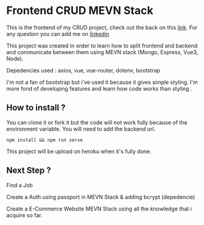 # Frontend CRUD MEVN Stack

This is the frontend of my CRUD project, check out the back on this [link](https://github.com/TLNguyen-Paris/back_mevn_crud). For any question you can add me on [linkedin](https://www.linkedin.com/in/thanh-nguyen-paris/)

This project was created in order to learn how to split frontend and backend and communicate between them using MEVN stack (Mongo, Express, Vue3, Node).

Depedencies used : axios, vue, vue-router, dotenv, bootstrap

I'm not a fan of bootstrap but i've used it because it gives simple styling. I'm more fond of developing features and learn how code works than styling .


## How to install ? 

You can clone it or fork it but the code will not work fully because of the environment variable. You will need to add the backend url.

```
npm install && npm run serve
```

This project will be upload on heroku when it's fully done.

## Next Step ?
Find a Job

Create a Auth using passport in MEVN Stack & adding bcrypt (depedencie)

Create a E-Commerce Website MEVN Stack using all the knowledge that i acquire so far.
